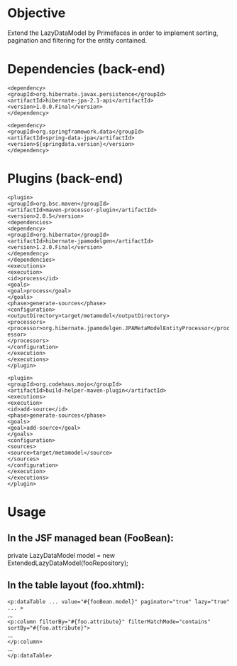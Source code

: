 
# Objective

Extend the LazyDataModel by Primefaces in order to implement sorting, pagination and filtering for the entity contained.

# Dependencies (back-end)

`<dependency>`  
`<groupId>org.hibernate.javax.persistence</groupId>`  
`<artifactId>hibernate-jpa-2.1-api</artifactId>`  
`<version>1.0.0.Final</version>`  
`</dependency>`  

`<dependency>`  
`<groupId>org.springframework.data</groupId>`  
`<artifactId>spring-data-jpa</artifactId>`  
`<version>${springdata.version}</version>`  
`</dependency>`  

# Plugins (back-end)

`<plugin>`  
`<groupId>org.bsc.maven</groupId>`  
`<artifactId>maven-processor-plugin</artifactId>`  
`<version>2.0.5</version>`  
`<dependencies>`  
`<dependency>`  
`<groupId>org.hibernate</groupId>`  
`<artifactId>hibernate-jpamodelgen</artifactId>`  
`<version>1.2.0.Final</version>`  
`</dependency>`  
`</dependencies>`  
`<executions>`  
`<execution>`  
`<id>process</id>`  
`<goals>`  
`<goal>process</goal>`  
`</goals>`  
`<phase>generate-sources</phase>`  
`<configuration>`  
`<outputDirectory>target/metamodel</outputDirectory>`  
`<processors>`  
`<processor>org.hibernate.jpamodelgen.JPAMetaModelEntityProcessor</processor>`  
`</processors>`  
`</configuration>`  
`</execution>`  
`</executions>`  
`</plugin>`  

`<plugin>`  
`<groupId>org.codehaus.mojo</groupId>`  
`<artifactId>build-helper-maven-plugin</artifactId>`  
`<executions>`  
`<execution>`  
`<id>add-source</id>`  
`<phase>generate-sources</phase>`  
`<goals>`  
`<goal>add-source</goal>`  
`</goals>`  
`<configuration>`  
`<sources>`  
`<source>target/metamodel</source>`  
`</sources>`  
`</configuration>`  
`</execution>`  
`</executions>`  
`</plugin>`  

# Usage

## In the JSF managed bean (FooBean):

private LazyDataModel<Foo> model = new ExtendedLazyDataModel<Foo>(fooRepository);  

## In the table layout (foo.xhtml):

`<p:dataTable ... value="#{fooBean.model}" paginator="true" lazy="true" ... >`  
...  
`<p:column filterBy="#{foo.attribute}" filterMatchMode="contains" sortBy="#{foo.attribute}">`  
...  
`</p:column>`  
...  
`</p:dataTable>`
